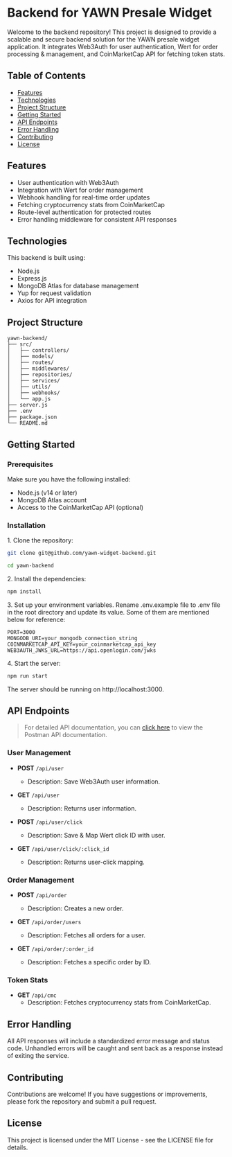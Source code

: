 # Backend for YAWN Presale Widget

Welcome to the backend repository! This project is designed to provide a scalable and secure backend solution for the YAWN presale widget application. It integrates Web3Auth for user authentication, Wert for order processing & management, and CoinMarketCap API for fetching token stats.

## Table of Contents

- [Features](#features)
- [Technologies](#technologies)
- [Project Structure](#project-structure)
- [Getting Started](#getting-started)
- [API Endpoints](#api-endpoints)
- [Error Handling](#error-handling)
- [Contributing](#contributing)
- [License](#license)

## Features

- User authentication with Web3Auth
- Integration with Wert for order management
- Webhook handling for real-time order updates
- Fetching cryptocurrency stats from CoinMarketCap
- Route-level authentication for protected routes
- Error handling middleware for consistent API responses

## Technologies

This backend is built using:

- Node.js
- Express.js
- MongoDB Atlas for database management
- Yup for request validation
- Axios for API integration

## Project Structure
```
yawn-backend/
├── src/
│   ├── controllers/
│   ├── models/
│   ├── routes/
│   ├── middlewares/
│   ├── repositories/
│   ├── services/
│   ├── utils/
│   ├── webhooks/
│   └── app.js
├── server.js
├── .env
├── package.json
└── README.md
```

## Getting Started

### Prerequisites

Make sure you have the following installed:

- Node.js (v14 or later)
- MongoDB Atlas account
- Access to the CoinMarketCap API (optional)

### Installation

1\. Clone the repository:

```bash
git clone git@github.com/yawn-widget-backend.git

cd yawn-backend
```
2\. Install the dependencies:
```bash
npm install
```

3\. Set up your environment variables. Rename .env.example file to .env file in the root directory and update its value. Some of them are mentioned below for reference:

```plaintext
PORT=3000
MONGODB_URI=your_mongodb_connection_string
COINMARKETCAP_API_KEY=your_coinmarketcap_api_key
WEB3AUTH_JWKS_URL=https://api.openlogin.com/jwks
```
4\. Start the server:

```bash
npm run start
```
The server should be running on http://localhost:3000.

## API Endpoints
> For detailed API documentation, you can [click here](link_to_your_postman_documentation) to view the Postman API documentation.

### User Management

- **POST** `/api/user`
  - Description: Save Web3Auth user information.

- **GET** `/api/user`
  - Description: Returns user information.

- **POST** `/api/user/click`
  - Description: Save & Map Wert click ID with user.

- **GET** `/api/user/click/:click_id`
  - Description: Returns user-click mapping.

### Order Management

- **POST** `/api/order`
  - Description: Creates a new order.

- **GET** `/api/order/users`
  - Description: Fetches all orders for a user.

- **GET** `/api/order/:order_id`
  - Description: Fetches a specific order by ID.

### Token Stats

- **GET** `/api/cmc`
  - Description: Fetches cryptocurrency stats from CoinMarketCap.


## Error Handling
All API responses will include a standardized error message and status code. Unhandled errors will be caught and sent back as a response instead of exiting the service.

## Contributing
Contributions are welcome! If you have suggestions or improvements, please fork the repository and submit a pull request.

## License
This project is licensed under the MIT License - see the LICENSE file for details.
